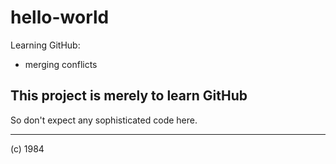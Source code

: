 # hello-world
Learning GitHub: 
- merging conflicts

## This project is merely to learn GitHub
So don't expect any sophisticated code here.

-----------------------------
(c) 1984

